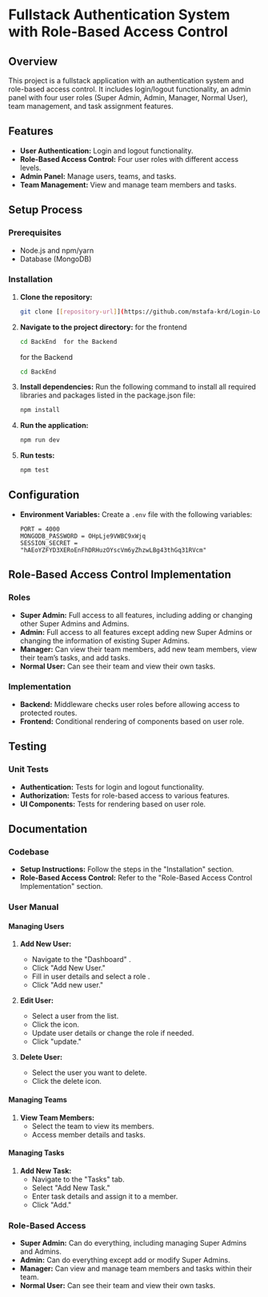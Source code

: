 # Fullstack Authentication System with Role-Based Access Control

## Overview

This project is a fullstack application with an authentication system and role-based access control. It includes login/logout functionality, an admin panel with four user roles (Super Admin, Admin, Manager, Normal User), team management, and task assignment features.

## Features

- **User Authentication:** Login and logout functionality.
- **Role-Based Access Control:** Four user roles with different access levels.
- **Admin Panel:** Manage users, teams, and tasks.
- **Team Management:** View and manage team members and tasks.

## Setup Process

### Prerequisites

- Node.js and npm/yarn
- Database (MongoDB)

### Installation

1. **Clone the repository:**
   ```bash
   git clone [[repository-url]](https://github.com/mstafa-krd/Login-Logout-System-with-Role-Based-Admin-Panel.git)
   ```

2. **Navigate to the project directory:**
   for the frontend
   ```bash
   cd BackEnd  for the Backend
   ```
   for the Backend
    ```bash
   cd BackEnd  
   ```

4. **Install dependencies:**
 Run the following command to install all required libraries and packages listed in the package.json file:
   ```bash
   npm install
   ```

5. **Run the application:**
   ```bash
   npm run dev
   ```

6. **Run tests:**
   ```bash
   npm test
   ```

## Configuration

- **Environment Variables:** Create a `.env` file with the following variables:
  ```env
  PORT = 4000
  MONGODB_PASSWORD = OHpLje9VWBC9xWjq
  SESSION_SECRET = "hAEoYZFYD3XERoEnFhDRHuzOYscVm6yZhzwLBg43thGq31RVcm"

  ```

## Role-Based Access Control Implementation

### Roles

- **Super Admin:** Full access to all features, including adding or changing other Super Admins and Admins.
- **Admin:** Full access to all features except adding new Super Admins or changing the information of existing Super Admins.
- **Manager:** Can view their team members, add new team members, view their team’s tasks, and add tasks.
- **Normal User:** Can see their team and view their own tasks.

### Implementation

- **Backend:** Middleware checks user roles before allowing access to protected routes.
- **Frontend:** Conditional rendering of components based on user role.

## Testing

### Unit Tests

- **Authentication:** Tests for login and logout functionality.
- **Authorization:** Tests for role-based access to various features.
- **UI Components:** Tests for rendering based on user role.



## Documentation

### Codebase

- **Setup Instructions:** Follow the steps in the "Installation" section.
- **Role-Based Access Control:** Refer to the "Role-Based Access Control Implementation" section.

### User Manual

#### Managing Users

1. **Add New User:**
   - Navigate to the "Dashboard" .
   - Click "Add New User."
   - Fill in user details and select a role .
   - Click "Add new user."

2. **Edit User:**
   - Select a user from the list.
   - Click the icon.
   - Update user details or change the role if needed.
   - Click "update."

3. **Delete User:**
   - Select the user you want to delete.
   - Click the delete icon.

#### Managing Teams


1. **View Team Members:**
   - Select the team to view its members.
   - Access member details and tasks.

#### Managing Tasks

1. **Add New Task:**
   - Navigate to the "Tasks" tab.
   - Select  "Add New Task."
   - Enter task details and assign it to a member.
   - Click "Add."



### Role-Based Access

- **Super Admin:** Can do everything, including managing Super Admins and Admins.
- **Admin:** Can do everything except add or modify Super Admins.
- **Manager:** Can view and manage team members and tasks within their team.
- **Normal User:** Can see their team and view their own tasks.
